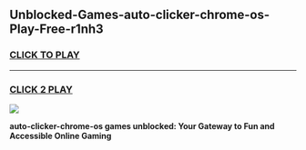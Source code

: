 
## Unblocked-Games-auto-clicker-chrome-os-Play-Free-r1nh3
<h3>
<a href="https://premium76.site?title=auto-clicker-chrome-os&ref=21A">CLICK TO PLAY</a></h3>
<hr>

<h3>
<a href="https://premium76.site?title=auto-clicker-chrome-os&ref=21A">CLICK 2 PLAY</a>
  
</h3>

<a href="https://premium76.site?title=auto-clicker-chrome-os&ref=21A"><img src="https://clearcache.store/games.png"></a>


**auto-clicker-chrome-os games unblocked: Your Gateway to Fun and Accessible Online Gaming**
